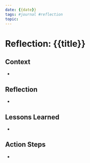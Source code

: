 ```yaml
---
date: {{date}}
tags: #journal #reflection
topic: 
---
```

# Reflection: {{title}}

## Context
- 

## Reflection
- 

## Lessons Learned
- 

## Action Steps
-